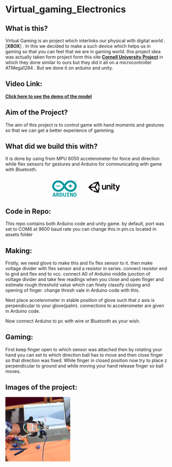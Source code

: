 # Virtual_gaming_Electronics

## What is this?
Virtual Gaming is an project which interlinks our physical with digital world . [**XBOX**] .
In this we decided to make a such device which helps us in gaming so that you can feel that we are in gaming world. this project idea was actually taken form project form this site [**Cornell University Project**](https://people.ece.cornell.edu/land/courses/ece4760/FinalProjects/f2014/mht52_pb477_dma234/mht52_pb477_dma234/ECE%204760.html) in which they done similar to ours but they did it all on a microcontroller ATMega1284 . But we done it on arduino and unity.

## Video Link:

[**Click here to see the demo of the model**](https://drive.google.com/file/d/1bq91Qzb1QT7yjr0bWxI28aFrUxHwSxHh/view?usp=drivesdk)

## Aim of the Project?
The aim of this project is to control game with hand moments and gestures so that we can get a better experience of gamming. 

## What did we build this with?
It is done by using from MPU 6050 accelerometer for force and direction while flex sensors for gestures and Arduino for communicating with game with Bluetooth.

<p align="center">
   <img src="./readme_img/aurdino.png" width="15%">
   <span> &nbsp; &nbsp; &nbsp; &nbsp; </span>
   <img src="./readme_img/unity2.png" width="20%">


## Code in Repo:

This repo contains both Arduino code and unity game. by default, port was set to COM6 at 9600 baud rate you can change this in pin.cs located in assets folder

## Making:

Firstly, we need glove to make this and fix flex sensor to it. then make voltage divider with flex sensor and a resistor in series. connect resistor end to gnd and flex end to vcc. connect A0 of Arduino middle junction of voltage divider and take few readings when you close and open finger and estimate rough threshold value which can finely classify closing and opening of finger. change thresh vale in Arduino code with this.

Next place accelerometer in stable position of glove such that z axis is perpendicular to your glove(palm). connections to accelerometer are given in Arduino code.

Now connect Arduino to pc with wire or Bluetooth as your wish.

## Gaming:

First keep finger open to which sensor was attached then by rotating your hand you can set to which direction ball has to move and then close finger so that direction was fixed. While finger in closed position now try to place z perpendicular to ground and while moving your hand release finger so ball moves.

## Images of the project:
<img src="./readme_img/image1.png" width="40%" height="30%" >
<!-- <img src="./readme_img/image3.jpg" width="20%" height="10%" > -->
